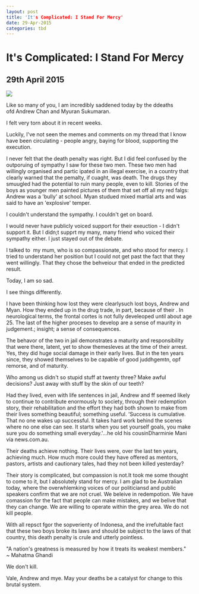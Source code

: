 ```yaml
---
layout: post
title: 'It's Complicated: I Stand For Mercy'
date: 29-Apr-2015
categories: tbd
---
```


# It's Complicated: I Stand For Mercy

## 29th April 2015

<img class="photo-horiz" src="http://resources0.news.com.au/images/2015/02/01/1227204/319280-b8184cda-a9c8-11e4-b4a3-9d4f296075c1.jpg" />

<p (image via news.com.au)</p>

Like so many of you,   I am incredibly saddened today by the ddeaths ofd Andrew Chan and Myuran Sukumaran.

I felt very torn about it in recent weeks.

Luckily,   I've not seen the memes and comments on my thread that I know have been circulating - people angry,   baying for blood, supporting the execution.

I never felt that the death penalty was right. But I did feel confused by the outporuing of sympathy I saw for these two men. These two men had willingly organised and partic ipated in an illegal exercise, in a country that clearly warned that the pemalty, if cuaght, was death. The drugs they smuugled had the potential to ruin many people, even to kill. Stories of the boys as younger men painted pictures of them that set off all my red falgs: Andrew was a 'bully' at school. Myan studued mixed martial arts and was said to have an 'explosive' temper.

I couldn't understand the sympathy. I couldn't get on board.

I would never have publicly voiced support for their exeuction - I didn't support it. But I didn;t supprt my many, many friend who voiced their sympathy either. I just stayed out of the debate.

I talked to  my mum, who is so compassionate, and who stood for mercy. I tried to understand her position but I could not get past the fact that they went willingly. That they chose the behveiour that ended in the predicted result.

Today, I am so sad.

I see things differently.

I have been thinking how lost they were clearlysuch lost boys, Andrew and Myan. How they ended up in the drug trade, in part, because of their . In neurological terms, the frontal cortes is not fully develeoped until about age 25. The last of the higher proceses to develop are a sense of maurity in judgement.; insight; a sense of consequences.

The behavor of the two in jail demonstrates a maturity and responsibility that were there, latent, yet to show themesleves at the time of their arrest. Yes, they did huge social damage in their early lives. But in the ten years since, they showed themselves to be capable of good juddhgemtn, opf remorse, and of maturity.

Who among us didn't so stupid stuff at twenty three? Make awful decisions? Just away with stuff by the skin of our teeth?

Had they lived, even with life sentences in jail, Andrew and ff seemed likely to continue to contribute enormously to society, through their redemption story, their rehabilitation and the effort they had both shown to make from their lives something beautiful; something useful. 'Success is cumulative. That no one wakes up successful. It takes hard work behind the scenes where no one else can see. It starts when you set yourself goals, you make sure you do something small everyday.'...he old his cousinDharminie Mani via news.com.au.

Their deaths achieve nothing. Their lives were, over the last ten years, achieving much. How much more could they have offered as mentors, pastors, artists and cautionary tales, had they not been killed yesterday?

Their story is complicated, but compassion is not.It took me some thought to come to it, but I absolutely stand for mercy. I am glad to be Australian today, where the overwhlemking voices of our politiciansd and public speakers confirm that we are not cruel. We beleive in redempotion. We have comassion for the fact that people can make mistakes, and we belive that they can change. We are willing to operate within the grey area. We do not kill people.

With all repsct fgor the sopverienty of Indonesa, and the irrefultable fact that these two boys broke its laws and should be subject to the laws of that country, this death penalty is crule and utterly pointless.

"A nation's greatness is measured by how it treats its weakest members." ~ Mahatma Ghandi

We don't kill.

Vale, Andrew and mye. May your deaths be a catalyst for change to this brutal system.
